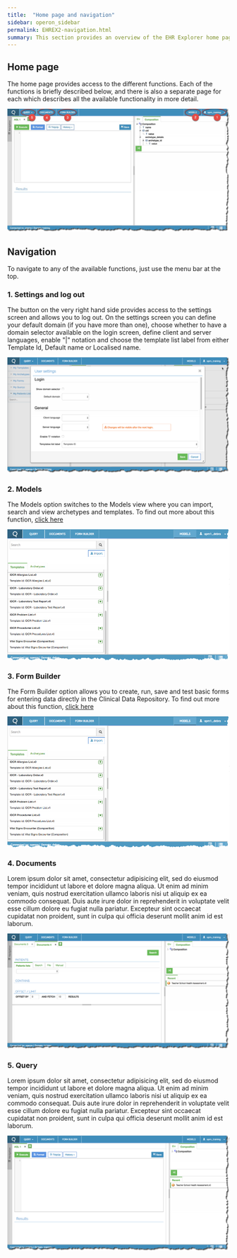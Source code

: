 ```yaml
---
title:  "Home page and navigation"
sidebar: operon_sidebar
permalink: EHREX2-navigation.html
summary: This section provides an overview of the EHR Explorer home page and how to navigate to the various functions.
---
```


## Home page
The home page provides access to the different functions. Each of the functions is briefly described below, and there is also a separate page for each which describes all the available functionality in more detail.

<img src="\images/ehr_explorer_landing_page.jpg" alt="EHR Explorer Home Page">

## Navigation
To navigate to any of the available functions, just use the menu bar at the top.

### 1. Settings and log out
The button on the very right hand side provides access to the settings screen and allows you to log out. On the settings screen you can define your default domain (if you have more than one), choose whether to have a domain selector available on the login screen, define client and server languages, enable "|" notation and choose the template list label from either Template Id, Default name or Localised name.

<img src="\images/ehr_explorer_settings.jpg" alt="EHR Explorer Settings">

### 2. Models
The Models option switches to the Models view where you can import, search and view archetypes and templates. To find out more about this function, [click here]({{site.baseurl}}/EHREX3-models.html)

<img src="\images/ehr_explorer_models.jpg" alt="EHR Explorer Models">

### 3. Form Builder
The Form Builder option allows you to create, run, save and test basic forms for entering data directly in the Clinical Data Repository. To find out more about this function, [click here]({{site.baseurl}}/EHREX4-form-builder.html)

<img src="\images/ehr_explorer_models.jpg" alt="EHR Explorer Models">

### 4. Documents
Lorem ipsum dolor sit amet, consectetur adipisicing elit, sed do eiusmod tempor incididunt ut labore et dolore magna aliqua. Ut enim ad minim veniam, quis nostrud exercitation ullamco laboris nisi ut aliquip ex ea commodo consequat. Duis aute irure dolor in reprehenderit in voluptate velit esse cillum dolore eu fugiat nulla pariatur. Excepteur sint occaecat cupidatat non proident, sunt in culpa qui officia deserunt mollit anim id est laborum.

<img src="\images/ehr_explorer_documents_blank.jpg" alt="EHR Explorer Documents">

### 5. Query
Lorem ipsum dolor sit amet, consectetur adipisicing elit, sed do eiusmod tempor incididunt ut labore et dolore magna aliqua. Ut enim ad minim veniam, quis nostrud exercitation ullamco laboris nisi ut aliquip ex ea commodo consequat. Duis aute irure dolor in reprehenderit in voluptate velit esse cillum dolore eu fugiat nulla pariatur. Excepteur sint occaecat cupidatat non proident, sunt in culpa qui officia deserunt mollit anim id est laborum.

<img src="\images/ehr_explorer_query_blank.jpg" alt="EHR Explorer Query">
